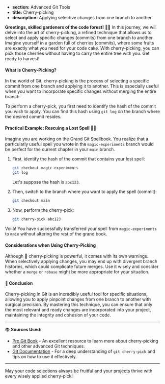 * **section:** Advanced Git Tools
* **title:** Cherry-picking
* **description:** Applying selective changes from one branch to another.

**Greetings, skilled gardeners of the code forest!** 🌳🍒 In this journey, we will delve into the art of cherry-picking, a refined technique that allows us to select and apply specific changes (commits) from one branch to another. Imagine yourself in a garden full of cherries (commits), where some fruits are exactly what you need for your code cake. With cherry-picking, you can pick those cherries without having to carry the entire tree with you. Get ready to harvest!

#### What is Cherry-Picking?

In the world of Git, cherry-picking is the process of selecting a specific commit from one branch and applying it to another. This is especially useful when you want to incorporate specific changes without merging the entire branch.

To perform a cherry-pick, you first need to identify the hash of the commit you wish to apply. You can find this hash using `git log` on the branch where the desired commit resides.

#### Practical Example: Rescuing a Lost Spell 📜✨

Imagine you are working on the Grand Git Spellbook. You realize that a particularly useful spell you wrote in the `magic-experiments` branch would be perfect for the current chapter in your `main` branch.

1. First, identify the hash of the commit that contains your lost spell:
   ```bash
   git checkout magic-experiments
   git log
   ```
   Let's suppose the hash is `abc123`.

2. Then, switch to the branch where you want to apply the spell (commit):
   ```bash
   git checkout main
   ```

3. Now, perform the cherry-pick:
   ```bash
   git cherry-pick abc123
   ```

Voilà! You have successfully transferred your spell from `magic-experiments` to `main` without altering the rest of the grand book.

#### Considerations when Using Cherry-Picking

Although 🍒 cherry-picking is powerful, it comes with its own warnings. When selectively applying changes, you may end up with divergent branch histories, which could complicate future merges. Use it wisely and consider whether a `merge` or `rebase` might be more appropriate for your situation.

#### 🤔 Conclusion

Cherry-picking in Git is an incredibly useful tool for specific situations, allowing you to apply pinpoint changes from one branch to another with surgical precision. By mastering this technique, you can ensure that only the most relevant and ready changes are incorporated into your project, maintaining the integrity and cohesion of your code.

---

📚 **Sources Used:**

- [Pro Git Book](https://git-scm.com/book/en/v2) - An excellent resource to learn more about cherry-picking and other advanced Git techniques.
- [Git Documentation](https://git-scm.com/docs/git-cherry-pick) - For a deep understanding of `git cherry-pick` and tips on how to use it effectively.

---

May your code selections always be fruitful and your projects thrive with every wisely applied cherry-pick!